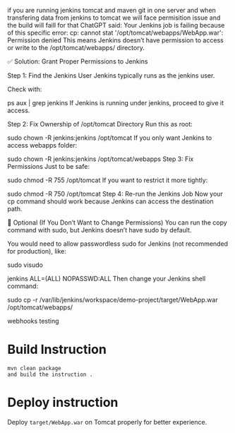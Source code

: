 if you are running jenkins tomcat and maven git in one server and when transfering data from jenkins to tomcat we will face permisition issue and the build will faill for that
ChatGPT said:
Your Jenkins job is failing because of this specific error:
cp: cannot stat '/opt/tomcat/webapps/WebApp.war': Permission denied
This means Jenkins doesn’t have permission to access or write to the /opt/tomcat/webapps/ directory.

✅ Solution: Grant Proper Permissions to Jenkins

Step 1: Find the Jenkins User
Jenkins typically runs as the jenkins user.

Check with:

ps aux | grep jenkins
If Jenkins is running under jenkins, proceed to give it access.

Step 2: Fix Ownership of /opt/tomcat Directory
Run this as root:

sudo chown -R jenkins:jenkins /opt/tomcat
If you only want Jenkins to access webapps folder:


sudo chown -R jenkins:jenkins /opt/tomcat/webapps
Step 3: Fix Permissions
Just to be safe:

sudo chmod -R 755 /opt/tomcat
If you want to restrict it more tightly:


sudo chmod -R 750 /opt/tomcat
Step 4: Re-run the Jenkins Job
Now your cp command should work because Jenkins can access the destination path.

🛑 Optional (If You Don’t Want to Change Permissions)
You can run the copy command with sudo, but Jenkins doesn’t have sudo by default.

You would need to allow passwordless sudo for Jenkins (not recommended for production), like:

sudo visudo

jenkins ALL=(ALL) NOPASSWD:ALL
Then change your Jenkins shell command:

sudo cp -r /var/lib/jenkins/workspace/demo-project/target/WebApp.war /opt/tomcat/webapps/






webhooks testing

# Build Instruction


```
mvn clean package
and build the instruction .
```

# Deploy instruction

Deploy ```target/WebApp.war``` on Tomcat properly for better experience.

